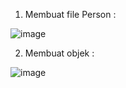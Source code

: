1. Membuat file Person :

![image](https://user-images.githubusercontent.com/92707545/197341601-7e899635-d3aa-4c69-aa9b-3af0bcd531b5.png)

2. Membuat objek :

![image](https://user-images.githubusercontent.com/92707545/197341656-c4f58c5e-5586-4fcf-9551-c2ac6d4d2dbe.png)

